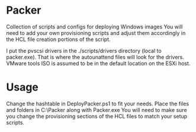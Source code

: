 # Packer
Collection of scripts and configs for deploying Windows images
You will need to add your own provisioning scripts and adjust them accordingly in the HCL file creation portions of the script.

I put the pvscsi drivers in the ./scripts/drivers directory (local to packer.exe). That is where the autounattend files will look for the drivers.
VMware tools ISO is assumed to be in the default location on the ESXi host.

# Usage
Change the hashtable in DeployPacker.ps1 to fit your needs. Place the files and folders in C:\Packer along with Packer.exe
You will need to make sure you change the provisioning sections of the HCL files to match your setup scripts. 
